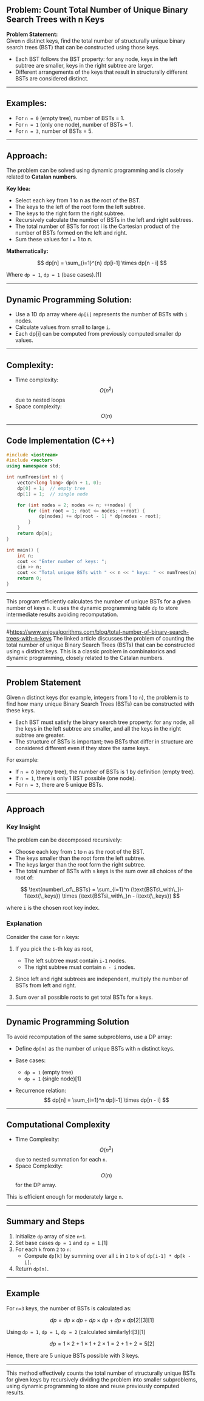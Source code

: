 
## Problem: Count Total Number of Unique Binary Search Trees with n Keys

**Problem Statement:**  
Given `n` distinct keys, find the total number of structurally unique binary search trees (BST) that can be constructed using those keys.

- Each BST follows the BST property: for any node, keys in the left subtree are smaller, keys in the right subtree are larger.
- Different arrangements of the keys that result in structurally different BSTs are considered distinct.

***

## Examples:

- For `n = 0` (empty tree), number of BSTs = 1.
- For `n = 1` (only one node), number of BSTs = 1.
- For `n = 3`, number of BSTs = 5.

***

## Approach:

The problem can be solved using dynamic programming and is closely related to **Catalan numbers**.

**Key Idea:**

- Select each key from 1 to n as the root of the BST.
- The keys to the left of the root form the left subtree.
- The keys to the right form the right subtree.
- Recursively calculate the number of BSTs in the left and right subtrees.
- The total number of BSTs for root i is the Cartesian product of the number of BSTs formed on the left and right.
- Sum these values for i = 1 to n.

**Mathematically:**

$$
dp[n] = \sum_{i=1}^{n} dp[i-1] \times dp[n - i]
$$

Where `dp = 1`, `dp = 1` (base cases).[1]

***

## Dynamic Programming Solution:

- Use a 1D dp array where `dp[i]` represents the number of BSTs with `i` nodes.
- Calculate values from small to large `i`.
- Each dp[i] can be computed from previously computed smaller dp values.

***

## Complexity:

- Time complexity: $$O(n^2)$$ due to nested loops
- Space complexity: $$O(n)$$

***

## Code Implementation (C++)

```cpp
#include <iostream>
#include <vector>
using namespace std;

int numTrees(int n) {
    vector<long long> dp(n + 1, 0);
    dp[0] = 1;  // empty tree
    dp[1] = 1;  // single node

    for (int nodes = 2; nodes <= n; ++nodes) {
        for (int root = 1; root <= nodes; ++root) {
            dp[nodes] += dp[root - 1] * dp[nodes - root];
        }
    }
    return dp[n];
}

int main() {
    int n;
    cout << "Enter number of keys: ";
    cin >> n;
    cout << "Total unique BSTs with " << n << " keys: " << numTrees(n) << endl;
    return 0;
}
```

***

This program efficiently calculates the number of unique BSTs for a given number of keys `n`. It uses the dynamic programming table `dp` to store intermediate results avoiding recomputation.

***

#https://www.enjoyalgorithms.com/blog/total-number-of-binary-search-trees-with-n-keys
The linked article discusses the problem of counting the total number of unique Binary Search Trees (BSTs) that can be constructed using `n` distinct keys. This is a classic problem in combinatorics and dynamic programming, closely related to the Catalan numbers.

***

## Problem Statement

Given `n` distinct keys (for example, integers from 1 to `n`), the problem is to find how many unique Binary Search Trees (BSTs) can be constructed with these keys.

- Each BST must satisfy the binary search tree property: for any node, all the keys in the left subtree are smaller, and all the keys in the right subtree are greater.
- The structure of BSTs is important; two BSTs that differ in structure are considered different even if they store the same keys.

For example:
- If `n = 0` (empty tree), the number of BSTs is 1 by definition (empty tree).
- If `n = 1`, there is only 1 BST possible (one node).
- For `n = 3`, there are 5 unique BSTs.

***

## Approach

### Key Insight

The problem can be decomposed recursively:

- Choose each key from `1` to `n` as the root of the BST.
- The keys smaller than the root form the left subtree.
- The keys larger than the root form the right subtree.
- The total number of BSTs with `n` keys is the sum over all choices of the root of:

$$
\text{number\_of\_BSTs} = \sum_{i=1}^n (\text{BSTs\_with\_}i-1\text{\_keys}) \times (\text{BSTs\_with\_}n - i\text{\_keys})
$$

where `i` is the chosen root key index.

### Explanation

Consider the case for `n` keys:

1. If you pick the `i`-th key as root,
   - The left subtree must contain `i-1` nodes.
   - The right subtree must contain `n - i` nodes.

2. Since left and right subtrees are independent, multiply the number of BSTs from left and right.

3. Sum over all possible roots to get total BSTs for `n` keys.

***

## Dynamic Programming Solution

To avoid recomputation of the same subproblems, use a DP array:

- Define `dp[n]` as the number of unique BSTs with `n` distinct keys.
- Base cases:
  - `dp = 1` (empty tree)
  - `dp = 1` (single node)[1]

- Recurrence relation:
  $$
  dp[n] = \sum_{i=1}^n dp[i-1] \times dp[n - i]
  $$

***

## Computational Complexity

- Time Complexity: $$O(n^2)$$ due to nested summation for each `n`.
- Space Complexity: $$O(n)$$ for the DP array.

This is efficient enough for moderately large `n`.

***

## Summary and Steps

1. Initialize `dp` array of size `n+1`.
2. Set base cases `dp = 1` and `dp = 1`.[1]
3. For each `k` from `2` to `n`:
   - Compute `dp[k]` by summing over all `i` in `1` to `k` of `dp[i-1] * dp[k - i]`.
4. Return `dp[n]`.

***

## Example

For `n=3` keys, the number of BSTs is calculated as:

$$
dp = dp \times dp + dp \times dp + dp \times dp[2][3][1]
$$

Using `dp = 1`, `dp = 1`, `dp = 2` (calculated similarly):[3][1]

$$
dp = 1 \times 2 + 1 \times 1 + 2 \times 1 = 2 + 1 + 2 = 5[2]
$$

Hence, there are 5 unique BSTs possible with 3 keys.

***

This method effectively counts the total number of structurally unique BSTs for given keys by recursively dividing the problem into smaller subproblems, using dynamic programming to store and reuse previously computed results.

